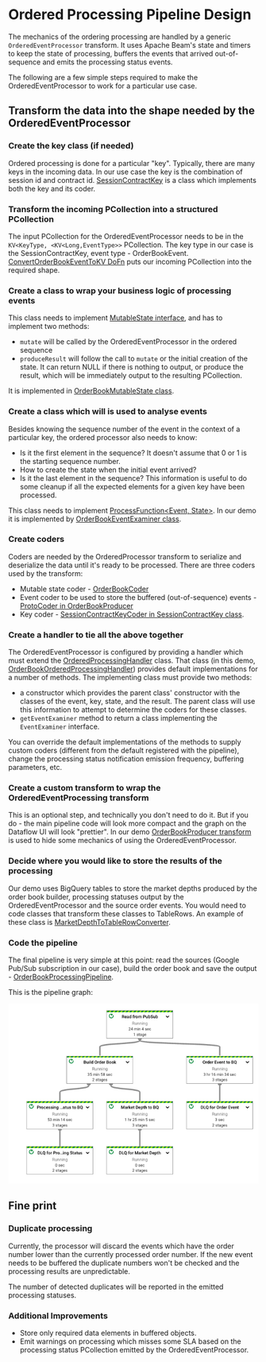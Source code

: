 # Ordered Processing Pipeline Design

The mechanics of the ordering processing are handled by a generic `OrderedEventProcessor` transform.
It uses Apache Beam's state and timers to keep the state of processing, buffers the events that
arrived out-of-sequence and emits the processing status events.

The following are a few simple steps required to make the OrderedEventProcessor to work for a
particular use case.

## Transform the data into the shape needed by the OrderedEventProcessor

### Create the key class (if needed)

Ordered processing is done for a particular "key". Typically, there are many keys in the incoming
data. In our use case the key is the combination of session id and contract
id. [SessionContractKey](/order-book-pipeline/src/main/java/com/google/cloud/dataflow/orderbook/SessionContractKey.java)
is a class which implements both the key and its coder.

### Transform the incoming PCollection into a structured PCollection

The input PCollection for the OrderedEventProcessor needs to be in
the `KV<KeyType, <KV<Long,EventType>>` PCollection.
The key type in our case is the SessionContractKey, event type -
OrderBookEvent. [ConvertOrderBookEventToKV DoFn](/order-book-pipeline/src/main/java/com/google/cloud/dataflow/orderbook/ConvertOrderBookEventToKV.java)
puts our incoming PCollection into the required shape.

### Create a class to wrap your business logic of processing events

This class needs to
implement [MutableState interface](/beam-ordered-processing/src/main/java/org/apache/beam/sdk/extensions/ordered/MutableState.java),
and has to
implement two methods:

* `mutate` will be called by the OrderedEventProcessor in the ordered sequence
* `produceResult` will follow the call to `mutate` or the initial creation of the state. It can
  return NULL if there is nothing to output, or produce the result, which will be immediately output
  to the resulting PCollection.

It is implemented
in [OrderBookMutableState class](/order-book-pipeline/src/main/java/com/google/cloud/dataflow/orderbook/OrderBookMutableState.java).

### Create a class which will is used to analyse events

Besides knowing the sequence number of the event in the context of a particular key, the ordered
processor also needs to know:

* Is it the first element in the sequence? It doesn't assume that 0 or 1 is the starting sequence
  number.
* How to create the state when the initial event arrived?
* Is it the last element in the sequence? This information is useful to do some cleanup if all the
  expected elements for a given key have been processed.

This class needs to
implement [ProcessFunction<Event, State>](/beam-ordered-processing/src/main/java/org/apache/beam/sdk/extensions/ordered/EventExaminer.java).
In our demo it is implemented
by [OrderBookEventExaminer class](/order-book-pipeline/src/main/java/com/google/cloud/dataflow/orderbook/OrderBookEventExaminer.java).

### Create coders

Coders are needed by the OrderedProcessor transform to serialize and deserialize the data until it's
ready to be processed. There are three coders used by the transform:

* Mutable state
  coder - [OrderBookCoder](/order-book-pipeline/src/main/java/com/google/cloud/dataflow/orderbook/OrderBookCoder.java)
* Event coder to be used to store the buffered (out-of-sequence)
  events - [ProtoCoder in OrderBookProducer](/order-book-pipeline/src/main/java/com/google/cloud/dataflow/orderbook/OrderBookProducer.java)
* Key
  coder - [SessionContractKeyCoder in SessionContractKey class](/order-book-pipeline/src/main/java/com/google/cloud/dataflow/orderbook/SessionContractKey.java).

### Create a handler to tie all the above together

The OrderedEventProcessor is configured by providing a handler which must extend
the [OrderedProcessingHandler](../beam-ordered-processing/src/main/java/org/apache/beam/sdk/extensions/ordered/OrderedProcessingHandler.java)
class. That class (in this
demo, [OrderBookOrderedProcessingHandler](../order-book-pipeline/src/main/java/com/google/cloud/dataflow/orderbook/OrderBookOrderedProcessingHandler.java))
provides default implementations for a number of methods. The implementing class
must provide two methods:

* a constructor which provides the parent class' constructor with the classes of the event, key,
  state, and the result. The parent class will use this information to attempt to determine the
  coders for these classes.
* `getEventExaminer` method to return a class implementing the `EventExaminer` interface.

You can override the default implementations of the methods to supply custom coders (different from
the default registered with the pipeline), change the processing status notification emission
frequency, buffering parameters, etc.

### Create a custom transform to wrap the OrderedEventProcessing transform

This is an optional step, and technically you don't need to do it. But if you do - the main pipeline
code will look more compact and the graph on the Dataflow UI will look "prettier". In our
demo [OrderBookProducer transform](/order-book-pipeline/src/main/java/com/google/cloud/dataflow/orderbook/OrderBookProducer.java)
is used to hide some mechanics of using the OrderedEventProcessor.

### Decide where you would like to store the results of the processing

Our demo uses BigQuery tables to store the market depths produced by the order book builder,
processing statuses output by the OrderedEventProcessor and the source order events. You
would need to code classes that transform these classes to TableRows. An example of these class
is [MarketDepthToTableRowConverter](/order-book-pipeline/src/main/java/com/google/cloud/dataflow/orderbook/MarketDepthToTableRowConverter.java).

### Code the pipeline

The final pipeline is very simple at this point: read the sources (Google Pub/Sub subscription in
our case),
build the order book and save the
output - [OrderBookProcessingPipeline](/order-book-pipeline/src/main/java/com/google/cloud/dataflow/orderbook/OrderBookProcessingPipeline.java).

This is the pipeline graph:

![pipeline graph](pipeline-graph.png)

## Fine print

### Duplicate processing

Currently, the processor will discard the events which have the order number lower than the
currently
processed order number. If the new event needs to be buffered the duplicate numbers won't be checked
and the processing results are unpredictable.

The number of detected duplicates will be reported in the emitted processing statuses.

### Additional Improvements

* Store only required data elements in buffered objects.
* Emit warnings on processing which misses some SLA based on the processing status PCollection
  emitted by the OrderedEventProcessor.
